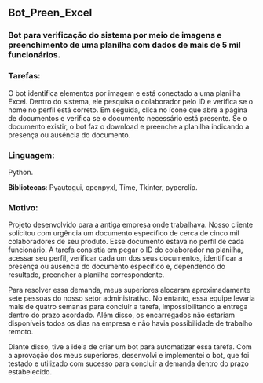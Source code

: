 ## Bot_Preen_Excel
### Bot para verificação do sistema por meio de imagens e preenchimento de uma planilha com dados de mais de 5 mil funcionários.

### Tarefas:

O bot identifica elementos por imagem e está conectado a uma planilha Excel. Dentro do sistema, ele pesquisa o colaborador pelo ID e verifica se o nome no perfil está correto. Em seguida, clica no ícone que abre a página de documentos e verifica se o documento necessário está presente. Se o documento existir, o bot faz o download e preenche a planilha indicando a presença ou ausência do documento.

### Linguagem:

Python. 

**Bibliotecas**: Pyautogui, openpyxl, Time, Tkinter, pyperclip.

### Motivo:

Projeto desenvolvido para a antiga empresa onde trabalhava. Nosso cliente solicitou com urgência um documento específico de cerca de cinco mil colaboradores de seu produto. Esse documento estava no perfil de cada funcionário. A tarefa consistia em pegar o ID do colaborador na planilha, acessar seu perfil, verificar cada um dos seus documentos, identificar a presença ou ausência do documento específico e, dependendo do resultado, preencher a planilha correspondente.

Para resolver essa demanda, meus superiores alocaram aproximadamente sete pessoas do nosso setor administrativo. No entanto, essa equipe levaria mais de quatro semanas para concluir a tarefa, impossibilitando a entrega dentro do prazo acordado. Além disso, os encarregados não estariam disponíveis todos os dias na empresa e não havia possibilidade de trabalho remoto.

Diante disso, tive a ideia de criar um bot para automatizar essa tarefa. Com a aprovação dos meus superiores, desenvolvi e implementei o bot, que foi testado e utilizado com sucesso para concluir a demanda dentro do prazo estabelecido.
